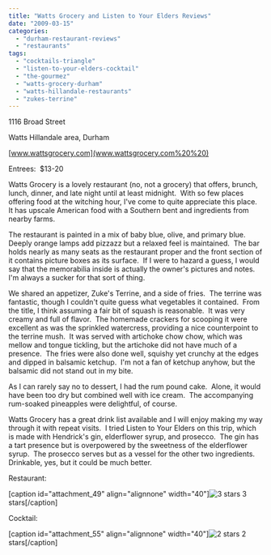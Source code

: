 ```yaml
---
title: "Watts Grocery and Listen to Your Elders Reviews"
date: "2009-03-15"
categories: 
  - "durham-restaurant-reviews"
  - "restaurants"
tags: 
  - "cocktails-triangle"
  - "listen-to-your-elders-cocktail"
  - "the-gourmez"
  - "watts-grocery-durham"
  - "watts-hillandale-restaurants"
  - "zukes-terrine"
---
```


1116 Broad Street

Watts Hillandale area, Durham

[www.wattsgrocery.com](www.wattsgrocery.com%20%20)

Entrees:  $13-20

Watts Grocery is a lovely restaurant (no, not a grocery) that offers, brunch, lunch, dinner, and late night until at least midnight.  With so few places offering food at the witching hour, I've come to quite appreciate this place.  It has upscale American food with a Southern bent and ingredients from nearby farms.

The restaurant is painted in a mix of baby blue, olive, and primary blue.  Deeply orange lamps add pizzazz but a relaxed feel is maintained.  The bar holds nearly as many seats as the restaurant proper and the front section of it contains picture boxes as its surface.  If I were to hazard a guess, I would say that the memorabilia inside is actually the owner's pictures and notes.  I'm always a sucker for that sort of thing.

We shared an appetizer, Zuke's Terrine, and a side of fries.  The terrine was fantastic, though I couldn't quite guess what vegetables it contained.  From the title, I think assuming a fair bit of squash is reasonable.  It was very creamy and full of flavor.  The homemade crackers for scooping it were excellent as was the sprinkled watercress, providing a nice counterpoint to the terrine mush.  It was served with artichoke chow chow, which was mellow and tongue tickling, but the artichoke did not have much of a presence.  The fries were also done well, squishy yet crunchy at the edges and dipped in balsamic ketchup.  I'm not a fan of ketchup anyhow, but the balsamic did not stand out in my bite.

As I can rarely say no to dessert, I had the rum pound cake.  Alone, it would have been too dry but combined well with ice cream.  The accompanying rum-soaked pineapples were delightful, of course.

Watts Grocery has a great drink list available and I will enjoy making my way through it with repeat visits.  I tried Listen to Your Elders on this trip, which is made with Hendrick's gin, elderflower syrup, and prosecco.  The gin has a tart presence but is overpowered by the sweetness of the elderflower syrup.  The prosecco serves but as a vessel for the other two ingredients.  Drinkable, yes, but it could be much better.

Restaurant:

\[caption id="attachment\_49" align="alignnone" width="40"\]![3 stars](http://s3.amazonaws.com/thegourmez-wpmedia/2009/02/rating_avocado1.gif "rating_avocado1") 3 stars\[/caption\]

Cocktail:

\[caption id="attachment\_55" align="alignnone" width="40"\]![2 stars](http://s3.amazonaws.com/thegourmez-wpmedia/2009/02/rating_chicken11.gif "rating_chicken11") 2 stars\[/caption\]
